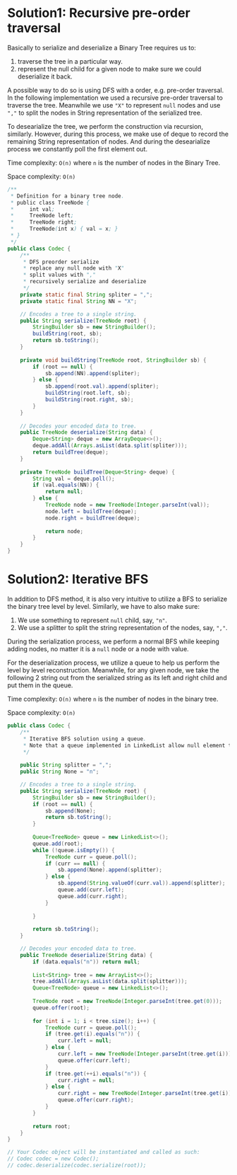 # Solution1: Recursive pre-order traversal

Basically to serialize and deserialize a Binary Tree requires us to:
1. traverse the tree in a particular way.   
2. represent the null child for a given node to make sure we could deserialize it back.   

A possible way to do so is using DFS with a order, e.g. pre-order traversal. In the following implementation we used a recursive pre-order traversal to traverse the tree. Meanwhile we use `"X"` to represent `null` nodes and use `","` to split the nodes in String representation of the serialized tree.   

To desearialize the tree, we perform the construction via recursion, similarly. However, during this process, we make use of deque to record the remaining String representation of nodes. And during the desearialize process we constantly poll the first element out.   

Time complexity: `O(n)` where `n` is the number of nodes in the Binary Tree.  

Space complexity: `O(n)` 

```Java
/**
 * Definition for a binary tree node.
 * public class TreeNode {
 *     int val;
 *     TreeNode left;
 *     TreeNode right;
 *     TreeNode(int x) { val = x; }
 * }
 */
public class Codec {
    /**
     * DFS preorder serialize
     * replace any null node with "X"
     * split values with ","
     * recursively serialize and deserialize
     */
    private static final String spliter = ",";
    private static final String NN = "X";

    // Encodes a tree to a single string.
    public String serialize(TreeNode root) {
        StringBuilder sb = new StringBuilder();
        buildString(root, sb);
        return sb.toString();
    }
    
    private void buildString(TreeNode root, StringBuilder sb) {
        if (root == null) {
            sb.append(NN).append(spliter);
        } else {
            sb.append(root.val).append(spliter);
            buildString(root.left, sb);
            buildString(root.right, sb);
        }
    }
    
    // Decodes your encoded data to tree.
    public TreeNode deserialize(String data) {
        Deque<String> deque = new ArrayDeque<>();
        deque.addAll(Arrays.asList(data.split(spliter)));
        return buildTree(deque);
    }
    
    private TreeNode buildTree(Deque<String> deque) {
        String val = deque.poll();
        if (val.equals(NN)) {
            return null;
        } else {
            TreeNode node = new TreeNode(Integer.parseInt(val));
            node.left = buildTree(deque);
            node.right = buildTree(deque);
            
            return node;
        }
    }
}
```

# Solution2: Iterative BFS

In addition to DFS method, it is also very intuitive to utilize a BFS to serialize the binary tree level by level. Similarly, we have to also make sure:   
1. We use something to represent `null` child, say, `"n"`.  
2. We use a splitter to split the string representation of the nodes, say, `","`.  

During the serialization process, we perform a normal BFS while keeping adding nodes, no matter it is a `null` node or a node with value. 

For the deserialization process, we utilize a queue to help us perform the level by level reconstruction. Meanwhile, for any given node, we take the following 2 string out from the serialized string as its left and right child and put them in the queue.    

Time complexity: `O(n)` where `n` is the number of nodes in the binary tree.   

Space complexity: `O(n)`   

```Java
public class Codec {
    /**
     * Iterative BFS solution using a queue. 
     * Note that a queue implemented in LinkedList allow null element to be stored in it. 
     */
    
    public String splitter = ",";
    public String None = "n";

    // Encodes a tree to a single string.
    public String serialize(TreeNode root) {
        StringBuilder sb = new StringBuilder();
        if (root == null) {
            sb.append(None);
            return sb.toString();
        }
        
        Queue<TreeNode> queue = new LinkedList<>();
        queue.add(root);
        while (!queue.isEmpty()) {
            TreeNode curr = queue.poll();
            if (curr == null) {
                sb.append(None).append(splitter);
            } else {
                sb.append(String.valueOf(curr.val)).append(splitter);
                queue.add(curr.left);
                queue.add(curr.right);
            }
            
        }
        
        return sb.toString();
    }

    // Decodes your encoded data to tree.
    public TreeNode deserialize(String data) {
        if (data.equals("n")) return null;
        
        List<String> tree = new ArrayList<>();
        tree.addAll(Arrays.asList(data.split(splitter)));
        Queue<TreeNode> queue = new LinkedList<>();
        
        TreeNode root = new TreeNode(Integer.parseInt(tree.get(0)));
        queue.offer(root);
        
        for (int i = 1; i < tree.size(); i++) {
            TreeNode curr = queue.poll();
            if (tree.get(i).equals("n")) {
                curr.left = null;
            } else {
                curr.left = new TreeNode(Integer.parseInt(tree.get(i)));
                queue.offer(curr.left);
            }
            if (tree.get(++i).equals("n")) {
                curr.right = null;
            } else {
                curr.right = new TreeNode(Integer.parseInt(tree.get(i)));
                queue.offer(curr.right);
            }
        }
        
        return root;
    }
}

// Your Codec object will be instantiated and called as such:
// Codec codec = new Codec();
// codec.deserialize(codec.serialize(root));
```
